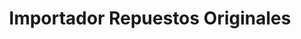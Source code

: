 ---
title: "Importador Repuestos Originales"
url: /barrios-unidos/importador-repuestos-originales/
shop: piezas de automóviles
---
